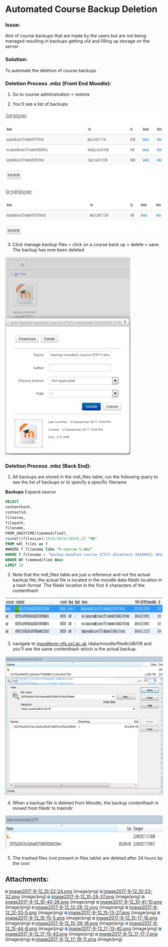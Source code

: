 # Automated Course Backup Deletion

### Issue:

Alot of course backups that are made by the users but are not being managed resulting in backups getting old and filling up storage on the server

### Solution:

To automate the deletion of course backups

### Deletion Process .mbz (Front End Moodle):

1. Go to course administration &gt; restore

2. You'll see a list of backups

<img src="attachments/72057663/75236038.png" class="image-left" height="400" />

3. Click manage backup files &gt; click on a course back up &gt; delete &gt; save.  The backup has now been deleted

<img src="attachments/72057663/75236474.png" width="400" />

### Deletion Process .mbz (Back End): 

1. All backups are stored in the mdl\_files table; run the following query to see the list of backups or to specify a specific filename

**Backups** Expand source

``` sql
SELECT 
contenthash,
contextid,
filearea,
filepath,
filename,
FROM_UNIXTIME(timemodified),
round(((filesize)/1024/1024/1024),2) "GB" 
FROM mdl_files as f
#WHERE f.filename like "%-course-%.mbz"
WHERE f.filename = 'backup-moodle2-course-37571-ehsantest-20160621-1014.mbz'
ORDER BY timemodified desc
LIMIT 10
```

2. Note that the mdl\_files table are just a reference and not the actual backup file; the actual file is located in the moodle data filedir location in a hash format  The filedir location in the first 4 characters of the contenthash

<img src="attachments/72057663/75236472.png" height="121" />

3. navigate to [moodlevm-nfs.ucl.ac.uk](http://moodlevm-nfs.ucl.ac.uk) /data/moodle/filedir/d9/09 and you'll see the same contenthash which is the actual backup.

<img src="attachments/72057663/75236473.png" width="700" />

4. When a backup file is deleted from Moodle, the backup contenthash is moved from filedir to trashdir

<img src="attachments/72057663/75236475.png" height="111" />

5. The trashed files (not present in files table) are deleted after 24 hours by the cron

## Attachments:

<img src="images/icons/bullet_blue.gif" width="8" height="8" /> [image2017-9-12\_10-22-24.png](attachments/72057663/75236037.png) (image/png)
<img src="images/icons/bullet_blue.gif" width="8" height="8" /> [image2017-9-12\_10-23-32.png](attachments/72057663/75236038.png) (image/png)
<img src="images/icons/bullet_blue.gif" width="8" height="8" /> [image2017-9-12\_10-24-37.png](attachments/72057663/75236042.png) (image/png)
<img src="images/icons/bullet_blue.gif" width="8" height="8" /> [image2017-9-12\_10-40-26.png](attachments/72057663/75236079.png) (image/png)
<img src="images/icons/bullet_blue.gif" width="8" height="8" /> [image2017-9-12\_10-41-10.png](attachments/72057663/75236081.png) (image/png)
<img src="images/icons/bullet_blue.gif" width="8" height="8" /> [image2017-9-12\_12-28-12.png](attachments/72057663/75236214.png) (image/png)
<img src="images/icons/bullet_blue.gif" width="8" height="8" /> [image2017-9-12\_12-33-5.png](attachments/72057663/75236215.png) (image/png)
<img src="images/icons/bullet_blue.gif" width="8" height="8" /> [image2017-9-12\_15-13-27.png](attachments/72057663/75236370.png) (image/png)
<img src="images/icons/bullet_blue.gif" width="8" height="8" /> [image2017-9-12\_15-15-5.png](attachments/72057663/75236371.png) (image/png)
<img src="images/icons/bullet_blue.gif" width="8" height="8" /> [image2017-9-12\_15-17-16.png](attachments/72057663/75236375.png) (image/png)
<img src="images/icons/bullet_blue.gif" width="8" height="8" /> [image2017-9-12\_15-39-18.png](attachments/72057663/75236389.png) (image/png)
<img src="images/icons/bullet_blue.gif" width="8" height="8" /> [image2017-9-12\_15-44-8.png](attachments/72057663/75236396.png) (image/png)
<img src="images/icons/bullet_blue.gif" width="8" height="8" /> [image2017-9-12\_17-13-40.png](attachments/72057663/75236472.png) (image/png)
<img src="images/icons/bullet_blue.gif" width="8" height="8" /> [image2017-9-12\_17-15-43.png](attachments/72057663/75236473.png) (image/png)
<img src="images/icons/bullet_blue.gif" width="8" height="8" /> [image2017-9-12\_17-17-7.png](attachments/72057663/75236474.png) (image/png)
<img src="images/icons/bullet_blue.gif" width="8" height="8" /> [image2017-9-12\_17-19-11.png](attachments/72057663/75236475.png) (image/png)

